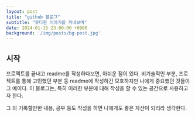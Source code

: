 ```yaml
---
layout: post
title: "github 블로그"
subtitle: "못다한 이야기를 꺼내보며"
date: 2024-01-15 23:00:00 +0900
background: '/img/posts/bg-post.jpg'
---
```


## 시작

프로젝트를 끝내고 readme를 작성하다보면, 아쉬운 점이 있다.
비기술적인 부분, 프로젝트를 통해 고민했던 부분 등 readme에 작성하긴 모호하지만 나에게 중요했던 것들이 그 예이다. 이 블로그는, 특히 이러한 부분에 대해 작성을 할 수 있는 공간으로 사용하고자 한다.

그 외 기록할만한 내용, 공부 등도 작성을 하면 나에게도 좋은 자산이 되리라 생각한다.